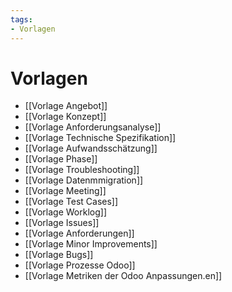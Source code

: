 ```yaml
---
tags:
- Vorlagen
---
```


# Vorlagen

* [[Vorlage Angebot]]
* [[Vorlage Konzept]]
* [[Vorlage Anforderungsanalyse]]
* [[Vorlage Technische Spezifikation]]
* [[Vorlage Aufwandsschätzung]]
* [[Vorlage Phase]]
* [[Vorlage Troubleshooting]]
* [[Vorlage Datenmmigration]]
* [[Vorlage Meeting]]
* [[Vorlage Test Cases]]
* [[Vorlage Worklog]]
* [[Vorlage Issues]]
* [[Vorlage Anforderungen]]
* [[Vorlage Minor Improvements]]
* [[Vorlage Bugs]]
* [[Vorlage Prozesse Odoo]]
* [[Vorlage Metriken der Odoo Anpassungen.en]]